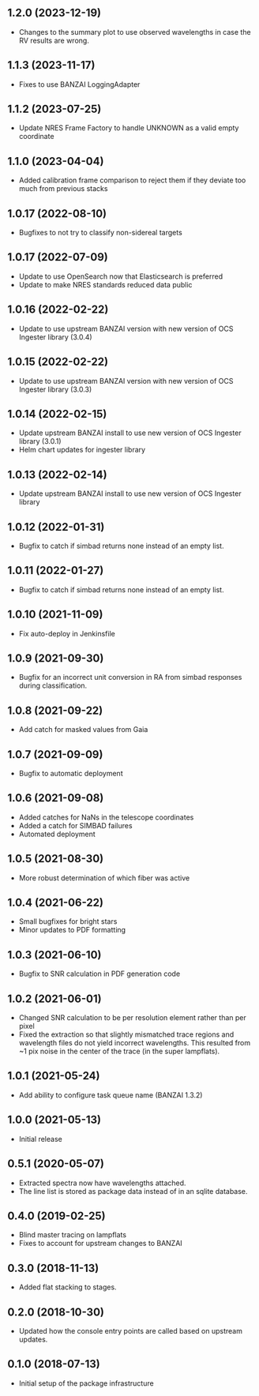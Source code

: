 1.2.0 (2023-12-19)
------------------
- Changes to the summary plot to use observed wavelengths in case the RV results are wrong.

1.1.3 (2023-11-17)
------------------
- Fixes to use BANZAI LoggingAdapter

1.1.2 (2023-07-25)
------------------
- Update NRES Frame Factory to handle UNKNOWN as a valid empty coordinate

1.1.0 (2023-04-04)
------------------
- Added calibration frame comparison to reject them if they deviate too much from previous stacks

1.0.17 (2022-08-10)
-------------------
- Bugfixes to not try to classify non-sidereal targets

1.0.17 (2022-07-09)
-------------------
- Update to use OpenSearch now that Elasticsearch is preferred
- Update to make NRES standards reduced data public

1.0.16 (2022-02-22)
-------------------
- Update to use upstream BANZAI version with new version of OCS Ingester library (3.0.4)

1.0.15 (2022-02-22)
-------------------
- Update to use upstream BANZAI version with new version of OCS Ingester library (3.0.3)

1.0.14 (2022-02-15)
-------------------
- Update upstream BANZAI install to use new version of OCS Ingester library (3.0.1)
- Helm chart updates for ingester library

1.0.13 (2022-02-14)
-------------------
- Update upstream BANZAI install to use new version of OCS Ingester library

1.0.12 (2022-01-31)
-------------------
- Bugfix to catch if simbad returns none instead of an empty list.

1.0.11 (2022-01-27)
-------------------
- Bugfix to catch if simbad returns none instead of an empty list.

1.0.10 (2021-11-09)
------------------
- Fix auto-deploy in Jenkinsfile

1.0.9 (2021-09-30)
------------------
- Bugfix for an incorrect unit conversion in RA from simbad responses during classification.

1.0.8 (2021-09-22)
------------------
- Add catch for masked values from Gaia

1.0.7 (2021-09-09)
------------------
- Bugfix to automatic deployment

1.0.6 (2021-09-08)
------------------
- Added catches for NaNs in the telescope coordinates
- Added a catch for SIMBAD failures
- Automated deployment

1.0.5 (2021-08-30)
------------------
- More robust determination of which fiber was active

1.0.4 (2021-06-22)
------------------
- Small bugfixes for bright stars
- Minor updates to PDF formatting

1.0.3 (2021-06-10)
------------------
- Bugfix to SNR calculation in PDF generation code

1.0.2 (2021-06-01)
------------------
- Changed SNR calculation to be per resolution element rather than per pixel
- Fixed the extraction so that slightly mismatched trace regions and wavelength 
files do not yield incorrect wavelengths. This resulted from ~1 pix noise
in the center of the trace (in the super lampflats).

1.0.1 (2021-05-24)
------------------
- Add ability to configure task queue name (BANZAI 1.3.2)

1.0.0 (2021-05-13)
------------------
- Initial release

0.5.1 (2020-05-07)
------------------
- Extracted spectra now have wavelengths attached.
- The line list is stored as package data instead of in an sqlite database.

0.4.0 (2019-02-25)
------------------
- Blind master tracing on lampflats
- Fixes to account for upstream changes to BANZAI

0.3.0 (2018-11-13)
------------------
- Added flat stacking to stages.

0.2.0 (2018-10-30)
------------------
- Updated how the console entry points are called based on upstream updates.

0.1.0 (2018-07-13)
------------------
- Initial setup of the package infrastructure
